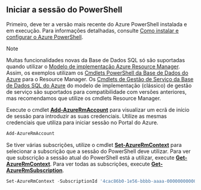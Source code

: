 
## <a name="start-your-powershell-session"></a>Iniciar a sessão do PowerShell
Primeiro, deve ter a versão mais recente do Azure PowerShell instalada e em execução. Para informações detalhadas, consulte [Como instalar e configurar o Azure PowerShell](/powershell/azureps-cmdlets-docs).

> [!NOTE]
> Muitas funcionalidades novas da Base de Dados SQL só são suportadas quando utilizar o [Modelo de implementação Azure Resource Manager](../articles/azure-resource-manager/resource-group-overview.md). Assim, os exemplos utilizam os [Cmdlets PowerShell da Base de Dados do Azure](https://msdn.microsoft.com/library/azure/mt574084\(v=azure.300\).aspx) para o Resource Manager. Os [Cmdlets de Gestão de Serviço da Base de Dados SQL do Azure](https://msdn.microsoft.com/library/azure/dn546723\(v=azure.300\).aspx) do modelo de implementação (clássico) de gestão de serviço são suportados para compatibilidade com versões anteriores, mas recomendamos que utilize os cmdlets Resource Manager.
> 
> 

Execute o cmdlet [**Add-AzureRmAccount**](https://msdn.microsoft.com/library/azure/mt619267\(v=azure.300\).aspx) para visualizar um ecrã de início de sessão para introduzir as suas credenciais. Utilize as mesmas credenciais que utiliza para iniciar sessão no Portal do Azure.

```PowerShell
Add-AzureRmAccount
```

Se tiver várias subscrições, utilize o cmdlet [**Set-AzureRmContext**](https://msdn.microsoft.com/library/azure/mt619263\(v=azure.300\).aspx) para selecionar a subscrição que a sessão do PowerShell deve utilizar. Para ver que subscrição a sessão atual do PowerShell está a utilizar, execute [**Get-AzureRmContext**](https://msdn.microsoft.com/library/azure/mt619265\(v=azure.300\).aspx). Para ver todas as subscrições, execute [**Get-AzureRmSubscription**](https://msdn.microsoft.com/library/azure/mt619284\(v=azure.300\).aspx).

```PowerShell
Set-AzureRmContext -SubscriptionId '4cac86b0-1e56-bbbb-aaaa-000000000000'
```
